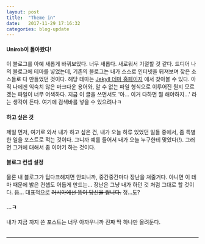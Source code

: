 ```yaml
---
layout: post
title:  "Theme in"
date:   2017-11-29 17:16:32
categories: blog-update
---
```


<h4>Unirob이 돌아왔다!</h4>
이 블로그를 아예 새롭게 바꿔보았다. 너무 새롭다. 새로워서 기절할 것 같다. 드디어 나의 블로그에 테마를 넣었는데, 기존의 블로그는 내가 스스로 인터넷을 뒤져보며 찾은 소스들로 다 만들었던 것이다. 해당 테마는 <a href="http://jekyllthemes.org/themes/pithy/">Jekyll 테마 홈페이지</a> 에서 찾아볼 수 있다. 아직 나에겐 익숙치 않은 마크다운 용어와, 알 수 없는 파일 형식으로 이루어진 뭔지 모르겠는 파일이 너무 어색하다. 지금 이 글을 쓰면서도 '아... 이거 다하면 뭘 해야하지...' 라는 생각이 든다. 여기에 검색바를 넣을 수 있으려나ㅋ<br>

<h4>하고 싶은 것</h4>
제일 먼저, 여기로 와서 내가 하고 싶은 건, 내가 오늘 하루 있었던 일들 중에서, 좀 특별한 일을 포스트로 적는 것이다. 
그니까 예를 들어서 내가 오늘 누구한테 맞았다(!). 그러면 그거에 대해서 좀 이야기 하는 것이다. <br>

<h4>블로그 컨셉 설정</h4>
물론 내 블로그가 딥다크해지면 안되니까, 중간중간마다 장난을 쳐줄거다. 아니면 이 테마 때문에 밝은 컨셉도 어둡게 만드는... 장난은 그냥 내가 하던 것 처럼 그대로 할 것이다. 음... 대표적으로 <del>러시아에선 똥이 당신을 쌉니다.</del>  정...도?<br>

<h4>...ㅋ</h4>
내가 지금 까지 쓴 포스트는 너무 아까우니까 진짜 딱 하나만 올려둔다.
<br><br>
<hr id="line">
<br><br><br><br><br>

